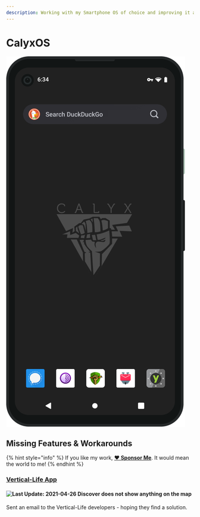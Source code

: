 ```yaml
---
description: Working with my Smartphone OS of choice and improving it along the way.
---
```


# CalyxOS

![An Android mobile operating system that puts privacy and security into the hands of everyday users.](../.gitbook/assets/calyx-os.png)

## Missing Features & Workarounds

{% hint style="info" %}
If you like my work, [**❤️ Sponsor Me**](https://github.com/sponsors/marbetschar). It would mean the world to me!
{% endhint %}

### [Vertical-Life App](https://www.vertical-life.info/)

#### ![Last Update: 2021-04-26](https://img.shields.io/badge/last%20update-2021--04--26-lightgrey?style=social) Discover does not show anything on the map

Sent an email to the Vertical-Life developers - hoping they find a solution.